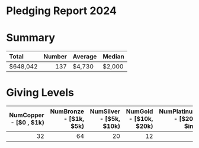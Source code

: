 # Pledging Report 2024
# Summary
| Total    |   Number | Average   | Median   |
|:---------|---------:|:----------|:---------|
| $648,042 |      137 | $4,730    | $2,000   |

# Giving Levels
|   NumCopper -   [$0 ,  $1k) |   NumBronze -   [$1k,  $5k) |   NumSilver -   [$5k,  $10k) |   NumGold   -   [$10k, $20k) |   NumPlatinum - [$20k, $inf) |
|----------------------------:|----------------------------:|-----------------------------:|-----------------------------:|-----------------------------:|
|                          32 |                          64 |                           20 |                           12 |                            9 |
